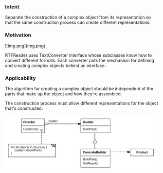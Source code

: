 <h3>Intent</h3>

Separate the construction of a complex object from its representation 
so that the same construction process can create different representations.

<h3>Motivation</h3>
![img.png](img.png)

RTFReader uses TextConverter interface whose subclasses know how to convert different formats.
Each converter puts the mechanism for defining and creating complex objects behind
an interface.

<h3>Applicability</h3>
The algorithm for creating a complex object should be independent of the parts
that make up the object and how they're assembled.

The construction process must allow different representations for the object that's constructed.

![img_1.png](img_1.png)